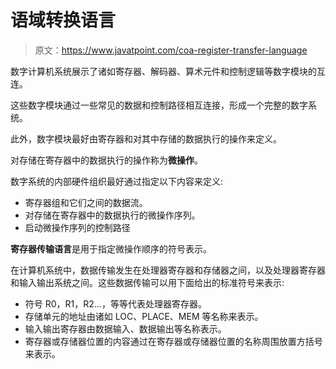 # 语域转换语言

> 原文：<https://www.javatpoint.com/coa-register-transfer-language>

数字计算机系统展示了诸如寄存器、解码器、算术元件和控制逻辑等数字模块的互连。

这些数字模块通过一些常见的数据和控制路径相互连接，形成一个完整的数字系统。

此外，数字模块最好由寄存器和对其中存储的数据执行的操作来定义。

对存储在寄存器中的数据执行的操作称为**微操作**。

数字系统的内部硬件组织最好通过指定以下内容来定义:

*   寄存器组和它们之间的数据流。
*   对存储在寄存器中的数据执行的微操作序列。
*   启动微操作序列的控制路径

**寄存器传输语言**是用于指定微操作顺序的符号表示。

在计算机系统中，数据传输发生在处理器寄存器和存储器之间，以及处理器寄存器和输入输出系统之间。这些数据传输可以用下面给出的标准符号来表示:

*   符号 R0，R1，R2...，等等代表处理器寄存器。
*   存储单元的地址由诸如 LOC、PLACE、MEM 等名称来表示。
*   输入输出寄存器由数据输入、数据输出等名称表示。
*   寄存器或存储器位置的内容通过在寄存器或存储器位置的名称周围放置方括号来表示。